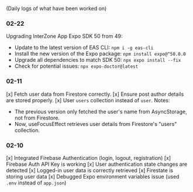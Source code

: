 (Daily logs of what have been worked on)

### 02-22
Upgrading InterZone App Expo SDK 50 from 49:
* Update to the latest version of EAS CLI:
`npm i -g eas-cli`
* Install the new version of the Expo package:
`npm install expo@^50.0.0`
* Upgrade all dependencies to match SDK 50:
`npx expo install --fix`
* Check for potential issues:
`npx expo-doctor@latest`


### 02-11
[x] Fetch user data from Firestore correctly.
[x] Ensure post author details are stored properly.
[x] User `users` collection instead of `user`.
Notes:
- The previous version only fetched the user's name from AsyncStorage, not from Firestore.
- Now, useFocusEffect retrieves user details from Firestore's "users" collection.


### 02-10
[x] Integrated Firebase Authentication (login, logout, registration)
[x] Firebase Auth API Key is working
[x] User authentication state changes are detected
[x] Logged-in user data is correctly retrieved
[x] Firestate is storing user data
[x] Debugged Expo environment variables issue (used `.env` instead of `app.json`)
